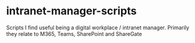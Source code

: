 # intranet-manager-scripts
Scripts I find useful being a digital workplace / intranet manager. Primarily they relate to M365, Teams, SharePoint and ShareGate
